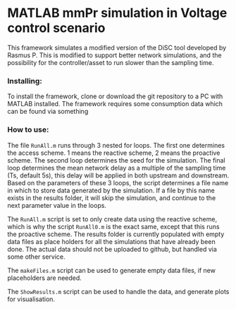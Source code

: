 # MATLAB mmPr simulation in Voltage control scenario

This framework simulates a modified version of the DiSC tool developed by Rasmus P. This is modified to support better network simulations, and the possibility for the controller/asset to run slower than the sampling time.

### Installing:
To install the framework, clone or download the git repository to a PC with MATLAB installed. The framework requires some consumption data which can be found via something

### How to use:
The file `RunAll.m` runs through 3 nested for loops. The first one determines the access scheme. 1 means the reactive scheme, 2 means the proactive scheme. The second loop determines the seed for the simulation. The final loop determines the mean network delay as a multiple of the sampling time (Ts, default 5s), this delay will be applied in both upstream and downstream. Based on the parameters of these 3 loops, the script determines a file name in which to store data generated by the simulation. If a file by this name exists in the results folder, it will skip the simulation, and continue to the next parameter value in the loops.

The `RunAll.m` script is set to only create data using the reactive scheme, which is why the script `RunAll0.m` is the exact same, except that this runs the proactive scheme. The results folder is currently populated with empty data files as place holders for all the simulations that have already been done. The actual data should not be uploaded to github, but handled via some other service.

The `makeFiles.m` script can be used to generate empty data files, if new placeholders are needed.

The `ShowResults.m` script can be used to handle the data, and generate plots for visualisation.
